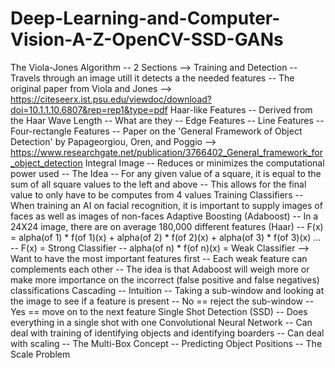 # Deep-Learning-and-Computer-Vision-A-Z-OpenCV-SSD-GANs

The Viola-Jones Algorithm
    -- 2 Sections --> Training and Detection
    -- Travels through an image utill it detects a the needed features
    -- The original paper from Viola and Jones --> https://citeseerx.ist.psu.edu/viewdoc/download?doi=10.1.1.10.6807&rep=rep1&type=pdf
Haar-like Features
    -- Derived from the Haar Wave Length
    -- What are they
        -- Edge Features
        -- Line Features
        -- Four-rectangle Features
    -- Paper on the 'General Framework of Object Detection' by Papageorgiou, Oren, and Poggio --> https://www.researchgate.net/publication/3766402_General_framework_for_object_detection
Integral Image
    -- Reduces or minimizes the computational power used
    -- The Idea
        -- For any given value of a square, it is equal to the sum of all square values to the left and above
        -- This allows for the final value to only have to be computes from 4 values
Training Classifiers
    -- When training an AI on facial recognition, it is important to supply images of faces as well as images of non-faces
Adaptive Boosting (Adaboost)
    -- In a 24X24 image, there are on average 180,000 different features (Haar)
    -- F(x) = alpha(of 1) * f(of 1)(x) + alpha(of 2) * f(of 2)(x) + alpha(of 3) * f(of 3)(x) ...
        -- F(x) = Strong Classifier
        -- alpha(of n) * f(of n)(x) = Weak Classifier --> Want to have the most important features first
            -- Each weak feature can complements each other
    -- The idea is that Adaboost will weigh more or make more importance on the incorrect (false positive and false negatives) classifications
Cascading
    -- Intuition
        -- Taking a sub-window and looking at the image to see if a feature is present
            -- No == reject the sub-window
            -- Yes == move on to the next feature
Single Shot Detection (SSD)
    -- Does everything in a single shot with one Convolutional Neural Network
        -- Can deal with training of identifying objects and identifying boarders
        -- Can deal with scaling
    -- The Multi-Box Concept
    -- Predicting Object Positions
    -- The Scale Problem